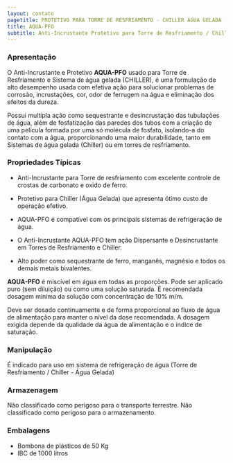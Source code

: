```yaml
---
layout: contato
pagetitle: PROTETIVO PARA TORRE DE RESFRIAMENTO - CHILLER ÁGUA GELADA - PUREWATER EFLUENTES
title: AQUA-PFO 
subtitle: Anti-Incrustante Protetivo para Torre de Resfriamento / Chiller Água Gelada
---
```


### Apresentação

O Anti-Incrustante e Protetivo **AQUA-PFO** usado para Torre de Resfriamento e Sistema de água gelada (CHILLER), é uma formulação de alto desempenho usada com efetiva ação para solucionar problemas de corrosão, incrustações, cor, odor de ferrugem na água e eliminação dos efeitos da dureza.

Possui multipla ação como sequestrante e desincrustação das tubulações de água, além de fosfatização das paredes dos tubos com a criação de uma película formada por uma só molécula de fosfato, isolando-a do contato com a água, proporcionando uma maior durabilidade, tanto em Sistemas de água gelada (Chiller) ou em torres de resfriamento.

>
### Propriedades Típicas 
>

- Anti-Incrustante para Torre de resfriamento com excelente controle de crostas de carbonato e oxido de ferro.

- Protetivo para Chiller (Água Gelada) que apresenta ótimo custo de operação efetivo.

- AQUA-PFO é compatível com os principais sistemas de refrigeração de água.

- O Anti-Incrustante AQUA-PFO tem ação Dispersante e Desincrustante em Torres de Resfriamento e Chiller.

- Alto poder como sequestrante de ferro, manganês, magnésio e todos os demais metais bivalentes.
>
>

**AQUA-PFO** é miscível em água em todas as proporções. Pode ser aplicado puro (sem diluição) ou como uma solução saturada. 
É recomendada dosagem mínima da solução com concentração de 10% m/m. 

Deve ser dosado continuamente e de forma proporcional ao fluxo de água de alimentação para manter o nível da dose recomendada. 
A dosagem exigida depende da qualidade da água de alimentação e o índice de saturação.

### Manipulação 
É indicado para uso em sistema de refrigeração de água (Torre de Resfriamento / Chiller - Água Gelada)

### Armazenagem
Não classificado como perigoso para o transporte terrestre. Não classificado como perigoso para o armazenamento. 

### Embalagens 

- Bombona de plásticos de 50 Kg 
- IBC de 1000 litros

  
   
